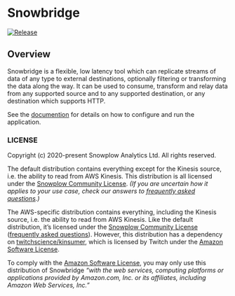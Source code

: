# Snowbridge

[![Release][release-image]][releases]

## Overview

Snowbridge is a flexible, low latency tool which can replicate streams of data of any type to external destinations, optionally filtering or transforming the data along the way. It can be used to consume, transform and relay data from any supported source and to any supported destination, or any destination which supports HTTP.

See the [documention](https://docs.snowplow.io/docs/destinations/forwarding-events/snowbridge/) for details on how to configure and run the application.

### LICENSE

Copyright (c) 2020-present Snowplow Analytics Ltd. All rights reserved.

The default distribution contains everything except for the Kinesis source, i.e. the ability to read from AWS Kinesis. This distribution is all licensed under the [Snowplow Community License](https://docs.snowplow.io/community-license-1.0). _(If you are uncertain how it applies to your use case, check our answers to [frequently asked questions](https://docs.snowplow.io/docs/contributing/community-license-faq/).)_

The AWS-specific distribution contains everything, including the Kinesis source, i.e. the ability to read from AWS Kinesis. Like the default distribution, it’s licensed under the [Snowplow Community License](https://docs.snowplow.io/community-license-1.0) ([frequently asked questions](https://docs.snowplow.io/docs/contributing/community-license-faq/)). However, this distribution has a dependency on [twitchscience/kinsumer](https://github.com/twitchscience/kinsumer), which is licensed by Twitch under the [Amazon Software License](https://github.com/twitchscience/kinsumer/blob/master/LICENSE).

To comply with the [Amazon Software License](https://github.com/twitchscience/kinsumer/blob/master/LICENSE), you may only use this distribution of Snowbridge _“with the web services, computing platforms or applications provided by Amazon.com, Inc. or its affiliates, including Amazon Web Services, Inc.”_

[release-image]: http://img.shields.io/badge/golang-2.2.0-6ad7e5.svg?style=flat
[releases]: https://github.com/snowplow/snowbridge/releases/
